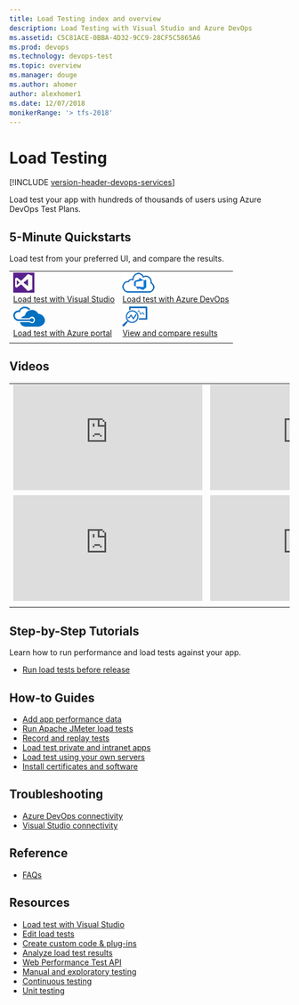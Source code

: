 ```yaml
---
title: Load Testing index and overview
description: Load Testing with Visual Studio and Azure DevOps
ms.assetid: C5C81ACE-0BBA-4D32-9CC9-28CF5C5865A6
ms.prod: devops
ms.technology: devops-test
ms.topic: overview
ms.manager: douge
ms.author: ahomer
author: alexhomer1
ms.date: 12/07/2018
monikerRange: '> tfs-2018'
---
```


# Load Testing

[!INCLUDE [version-header-devops-services](../_shared/version-header-devops-services.md)] 

Load test your app with hundreds of thousands of users using Azure DevOps Test Plans.

## 5-Minute Quickstarts

Load test from your preferred UI, and compare the results.

| | |
| --- | --- |
| ![icon](_img/visualstudio-icon.png)<br />[Load test with Visual Studio](getting-started-with-performance-testing.md) | ![icon](_img/vsts-icon.png)<br />[Load test with Azure DevOps](get-started-simple-cloud-load-test.md) |
| ![icon](_img/azure-icon.png)<br />[Load test with Azure portal](app-service-web-app-performance-test.md) | ![icon](_img/reviewresults-icon.png)<br />[View and compare results](performance-reports.md) |
| | |

## Videos

| | |
| --- | --- |
| <iframe src="https://channel9.msdn.com/Events/Ignite/New-Zealand-2016/M379/player" width="340" height="190" allowFullScreen="true" frameBorder="0"></iframe> | <iframe src="https://channel9.msdn.com/Blogs/Developer-Support-Series-PGI-Sessions/Developer-Support-Series-Cloud-Load-Testing/player" width="340" height="190" allowFullScreen="true" frameBorder="0"></iframe> |
| <iframe src="https://channel9.msdn.com/Events/TechDays/Techdays-2016-The-Netherlands/Cloud-Based-Load-Testing-of-web-applications-with-Visual-Studio-2015/player" width="340" height="190" allowFullScreen frameBorder="0"></iframe> | <iframe src="https://channel9.msdn.com/Shows/Cloud+Cover/Episode-213-Azure-App-Service-Best-Practices-for-Large-Scale-Applications/player" width="340" height="190" allowFullScreen="true" frameBorder="0"></iframe> |
| | |

## Step-by-Step Tutorials

Learn how to run performance and load tests against your app.

* [Run load tests before release](run-performance-tests-app-before-release.md)

## How-to Guides

* [Add app performance data](get-performance-data-for-load-tests.md)
* [Run Apache JMeter load tests](get-started-jmeter-test.md)
* [Record and replay tests](record-and-replay-cloud-load-tests.md)
* [Load test private and intranet apps](clt-behind-firewall.md)
* [Load test using your own servers](clt-with-private-machines.md)
* [Install certificates and software](install-certs-and-software.md)

## Troubleshooting

* [Azure DevOps connectivity](reference-qa.md#qaconnectts)
* [Visual Studio connectivity](reference-qa.md#troubleshooting)

## Reference

* [FAQs](reference-qa.md)

## Resources

* [Load test with Visual Studio](/visualstudio/test/quickstart-create-a-load-test-project)
* [Edit load tests](/visualstudio/test/edit-load-tests)
* [Create custom code &amp; plug-ins](/visualstudio/test/create-custom-code-and-plug-ins-for-load-tests)
* [Analyze load test results](/visualstudio/test/analyze-load-test-results-using-the-load-test-analyzer)
* [Web Performance Test API](/visualstudio/test/how-to-use-the-web-performance-test-api)
* [Manual and exploratory testing](../index.md)
* [Continuous testing](../../pipelines/index.md)
* [Unit testing](/visualstudio/test/developer-testing-scenarios)

